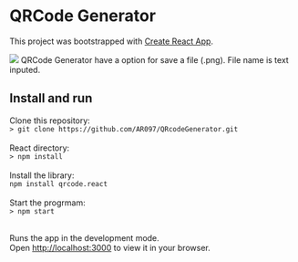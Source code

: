 # QRCode Generator

This project was bootstrapped with [Create React App](https://github.com/facebook/create-react-app).

<img src="https://github.com/AR097/QRcodeGenerator/blob/main/qrgenerator.gif?raw=true">
QRCode Generator have a option for save a file (.png). File name is text inputed. 

## Install and run

Clone this repository:<br>
  `> git clone https://github.com/AR097/QRcodeGenerator.git`<br><br>
React directory:<br>
  `> npm install`<br><br>
Install the library:<br>
  `npm install qrcode.react`<br><br>
Start the progrmam:<br>
  `> npm start`<br><br>

Runs the app in the development mode.\
Open [http://localhost:3000](http://localhost:3000) to view it in your browser.


